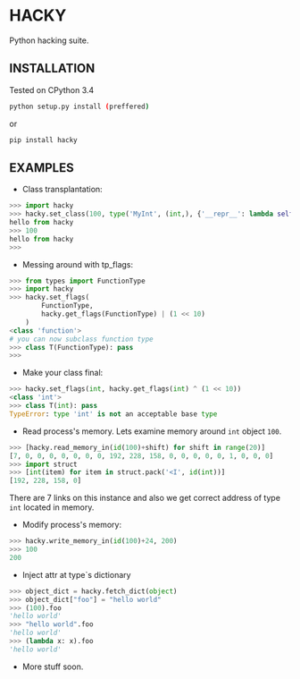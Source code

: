 # HACKY
Python hacking suite.

## INSTALLATION
Tested on CPython 3.4
```bash
python setup.py install (preffered)
```
or
```bash
pip install hacky
```

## EXAMPLES
* Class transplantation:
```python
>>> import hacky
>>> hacky.set_class(100, type('MyInt', (int,), {'__repr__': lambda self: "hello from hacky"}))
hello from hacky
>>> 100
hello from hacky
>>> 
```

* Messing around with tp_flags:
```python
>>> from types import FunctionType
>>> import hacky
>>> hacky.set_flags(
        FunctionType,
        hacky.get_flags(FunctionType) | (1 << 10)
    )
<class 'function'>
# you can now subclass function type
>>> class T(FunctionType): pass
>>>
```

* Make your class final:
```python
>>> hacky.set_flags(int, hacky.get_flags(int) ^ (1 << 10))
<class 'int'>
>>> class T(int): pass
TypeError: type 'int' is not an acceptable base type
```

* Read process's memory. Lets examine memory around `int` object `100`.
```python
>>> [hacky.read_memory_in(id(100)+shift) for shift in range(20)]
[7, 0, 0, 0, 0, 0, 0, 0, 192, 228, 158, 0, 0, 0, 0, 0, 1, 0, 0, 0]
>>> import struct
>>> [int(item) for item in struct.pack('<I', id(int))]
[192, 228, 158, 0]
```
There are 7 links on this instance and also we get correct address of type `int` located in memory.

* Modify process's memory:
```python
>>> hacky.write_memory_in(id(100)+24, 200)
>>> 100
200
```

* Inject attr at type`s dictionary
```python
>>> object_dict = hacky.fetch_dict(object)
>>> object_dict["foo"] = "hello world"
>>> (100).foo
'hello world'
>>> "hello world".foo
'hello world'
>>> (lambda x: x).foo
'hello world'
```

* More stuff soon. 
